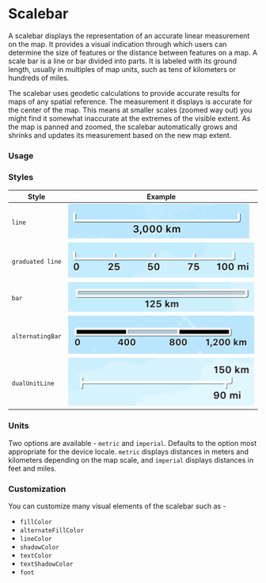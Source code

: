 # Scalebar

A scalebar displays the representation of an accurate linear measurement on the map. It provides a visual indication through which users can determine the size of features or the distance between features on a map. A scale bar is a line or bar divided into parts. It is labeled with its ground length, usually in multiples of map units, such as tens of kilometers or hundreds of miles. 

The scalebar uses geodetic calculations to provide accurate results for maps of any spatial reference. The measurement it displays is accurate for the center of the map. This means at smaller scales (zoomed way out) you might find it somewhat inaccurate at the extremes of the visible extent. As the map is panned and zoomed, the scalebar automatically grows and shrinks and updates its measurement based on the new map extent.

### Usage


### Styles

| Style | Example |
|-------------|--------|
|  `line` |  ![line](Images/line.png) |
|	`graduated line`|	![graduated line](Images/graduated-line.png)|
|	`bar` |![bar](Images/bar.png)	|
|	`alternatingBar`|	![alternating bar](Images/alternating-bar.png) |
|	`dualUnitLine`|	![dual unit line](Images/dual-unit-line.png) |



### Units

Two options are available - `metric` and `imperial`. Defaults to the option most appropriate for the device locale. `metric` displays distances in meters and kilometers depending on the map scale, and `imperial` displays distances in feet and miles.


### Customization

You can customize many visual elements of the scalebar such as - 

* `fillColor`
* `alternateFillColor`
* `lineColor`
* `shadowColor`
* `textColor`
* `textShadowColor`
* `font`

